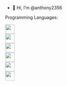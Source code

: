 
- 👋 Hi, I’m @anthony2356

Programming Languages: 

<div style="position: center;">
 <img style="width: 30px; height:30px; text-align:center;" src="https://cdn.jsdelivr.net/gh/devicons/devicon@latest/icons/html5/html5-original.svg" /> <br>
 <img style="width: 30px; height:30px; text-align:center;" src="https://cdn.jsdelivr.net/gh/devicons/devicon@latest/icons/css3/css3-original.svg" /> <br>
 <img style="width: 30px; height:30px; text-align:center;" src="https://cdn.jsdelivr.net/gh/devicons/devicon@latest/icons/sass/sass-original.svg" /> <br>
 <img style="width: 30px; height:30px; text-align:center;" src="https://cdn.jsdelivr.net/gh/devicons/devicon@latest/icons/javascript/javascript-original.svg" /> <br>
 <img style="width: 30px; height:30px; text-align:center;" src="https://cdn.jsdelivr.net/gh/devicons/devicon@latest/icons/typescript/typescript-original.svg" /> <br>
 <img style="width: 30px; height:30px; text-align:center;" src="https://cdn.jsdelivr.net/gh/devicons/devicon@latest/icons/react/react-original.svg" /> <br>
</div>

